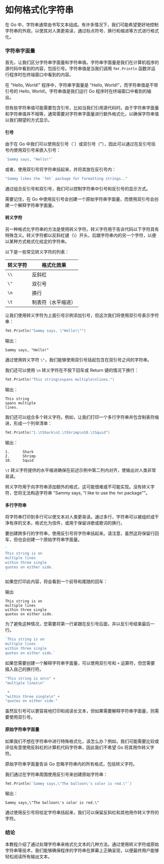 # 如何格式化字符串

在 Go 中，字符串通常由书写文本组成。有许多情况下，我们可能希望更好地控制字符串的外观，以使其对人类更易读，通过标点符号、换行和缩进等方式进行格式化。

### 字符串字面量

首先，让我们区分字符串字面量和字符串值。字符串字面量是我们在计算机程序的源代码中看到的内容，包括引号。字符串值是当我们调用 `fmt.Println` 函数并运行程序时在终端窗口中看到的内容。

在 "Hello, World!" 程序中，字符串字面量是 "Hello, World!"，而字符串值是不带引号的 Hello, World!。字符串值是我们运行 Go 程序时在终端窗口中看到的输出。

但有些字符串值可能需要包含引号，比如当我们引用源代码时。由于字符串字面量和字符串值并不相等，通常需要对字符串字面量进行额外格式化，以确保字符串值以我们期望的方式显示。

#### 引号

由于在 Go 中我们可以使用反引号（`）或双引号（"），因此可以通过在反引号括号内使用双引号来嵌入引号：

```go
`Sammy says, "Hello!"`
```

或者，使用双引号将字符串括起来，并将其放在反引号内：

```go
"Sammy likes the `fmt` package for formatting strings.."
```

通过组合反引号和双引号，我们可以控制字符串中引号和反引号的显示方式。

需要记住，在 Go 中使用反引号会创建一个原始字符串字面量，而使用双引号会创建一个解释字符串字面量。

#### 转义字符

另一种格式化字符串的方法是使用转义字符。转义字符用于告诉代码以下字符具有特殊含义。转义字符都以反斜杠键（\）开头，后跟字符串内的另一个字符，以便以某种方式格式化给定的字符串。

以下是一些常见转义字符的列表：

| 转义字符 | 格式化效果         |
|----------|--------------------|
| `\\`     | 反斜杠             |
| `\"`     | 双引号             |
| `\n`     | 换行               |
| `\t`     | 制表符（水平缩进） |

让我们使用转义字符为上面引号示例添加引号，但这次我们将使用双引号表示字符串：

```go
fmt.Println("Sammy says, \"Hello!\"")
```

输出：

```
Sammy says, "Hello!"
```

通过使用转义字符 `\"`，我们能够使用双引号括起包含在双引号之间的字符串。

我们还可以使用 `\n` 转义字符在不按下回车或 Return 键的情况下换行：

```go
fmt.Println("This string\nspans multiple\nlines.")
```

输出：

```
This string
spans multiple
lines.
```

我们还可以组合多个转义字符。例如，让我们打印一个多行字符串并包含制表符缩进，形成一个列举清单：

```go
fmt.Println("1.\tShark\n2.\tShrimp\n10.\tSquid")
```

输出：

```
1.      Shark
2.      Shrimp
10.     Squid
```

`\t` 转义字符提供的水平缩进确保在前述示例中第二列内对齐，使输出对人类非常易读。

转义字符用于向字符串添加额外的格式，这可能很难或不可能实现。没有转义字符，您将无法构造字符串 "Sammy says, \"I like to use the `fmt` package\""。

#### 多行字符串

将字符串打印到多行可以使文本对人类更易读。通过多行，字符串可以被组织成干净有序的文本，格式化为信件，或用于保留诗歌或歌词的换行。

要创建跨多行的字符串，使用反引号将字符串括起来。请注意，虽然这将保留行回车，但也会创建一个原始字符串字面量。

```go
`
This string is on 
multiple lines
within three single 
quotes on either side.
`
```

如果您打印此内容，将会看到一个前导和尾随的回车：

输出

```
This string is on 
multiple lines
within three single 
quotes on either side.
```

为了避免这种情况，您需要将第一行紧跟在反引号后面，并以反引号结束最后一行。

```go
`This string is on 
multiple lines
within three single 
quotes on either side.`
```

如果您需要创建一个解释字符串字面量，可以使用双引号和 `+` 运算符，但您需要插入自己的换行符。

```go
"This string is on\n" +
"multiple lines\n"

 +
"within three single\n" +
"quotes on either side."
```

虽然反引号可以更容易地打印和阅读长文本，但如果需要解释字符串字面量，则需要使用双引号。

#### 原始字符串字面量

如果我们不想在字符串中进行特殊格式化，该怎么办？例如，我们可能需要比较或评估有意使用反斜杠的计算机代码字符串，因此我们不希望 Go 将其用作转义字符。

原始字符串字面量告诉 Go 忽略字符串内的所有格式，包括转义字符。

我们通过在字符串周围使用反引号来创建原始字符串：

```go
fmt.Println(`Sammy says,\"The balloon\'s color is red.\"`)
```

输出：

```
Sammy says,\"The balloon\'s color is red.\"
```

通过使用反引号将给定字符串括起来，我们可以保留反斜杠和其他用作转义字符的字符。

### 结论

本教程介绍了通过处理字符串来格式化文本的几种方法。通过使用转义字符或原始字符串等技术，我们能够确保程序的字符串在屏幕上正确呈现，以便最终用户能够轻松阅读所有输出文本。